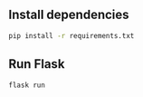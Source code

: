 ## Install dependencies

```bash
pip install -r requirements.txt
```

## Run Flask 

```bash
flask run
```

